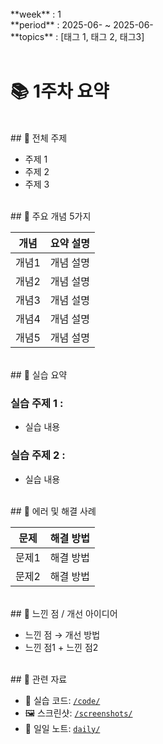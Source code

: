 <br>
**week** : 1 <br>
**period** : 2025-06- ~ 2025-06- <br>
**topics** : [태그 1, 태그 2, 태그3] <br>
<br>

# 📚 1주차 요약

<br>
## 🧩 전체 주제

- 주제 1
- 주제 2
- 주제 3

<br>
## 📌 주요 개념 5가지

| 개념 | 요약 설명 |
|------|-----------|
| 개념1 | 개념 설명 |
| 개념2 | 개념 설명 |
| 개념3 | 개념 설명 |
| 개념4 | 개념 설명 |
| 개념5 | 개념 설명 |

<br>
## 🧪 실습 요약

### 실습 주제 1 : 
- 실습 내용


### 실습 주제 2 : 
- 실습 내용
  
<br>
## 🐛 에러 및 해결 사례

| 문제 | 해결 방법 |
|------|------------|
| 문제1 | 해결 방법 |
| 문제2 | 해결 방법 |

<br>
## 🧠 느낀 점 / 개선 아이디어

- 느낀 점 → 개선 방법
- 느낀 점1 + 느낀 점2

<br>
## 📂 관련 자료

- 📁 실습 코드: [`/code/`](../code/)
- 🖼 스크린샷: [`/screenshots/`](../screenshots/)
- 📄 일일 노트: [`daily/`](../daily/)

